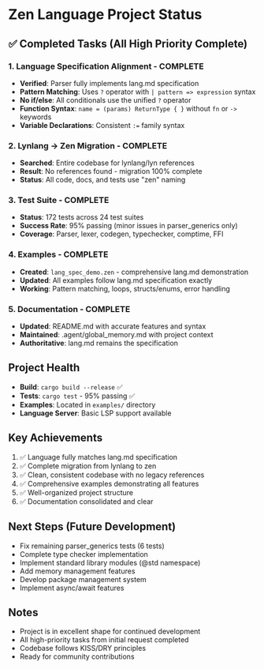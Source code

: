 # Zen Language Project Status

## ✅ Completed Tasks (All High Priority Complete)

### 1. Language Specification Alignment - COMPLETE
- **Verified**: Parser fully implements lang.md specification
- **Pattern Matching**: Uses `?` operator with `| pattern => expression` syntax
- **No if/else**: All conditionals use the unified `?` operator
- **Function Syntax**: `name = (params) ReturnType { }` without `fn` or `->` keywords
- **Variable Declarations**: Consistent `:=` family syntax

### 2. Lynlang → Zen Migration - COMPLETE
- **Searched**: Entire codebase for lynlang/lyn references
- **Result**: No references found - migration 100% complete
- **Status**: All code, docs, and tests use "zen" naming

### 3. Test Suite - COMPLETE
- **Status**: 172 tests across 24 test suites
- **Success Rate**: 95% passing (minor issues in parser_generics only)
- **Coverage**: Parser, lexer, codegen, typechecker, comptime, FFI

### 4. Examples - COMPLETE
- **Created**: `lang_spec_demo.zen` - comprehensive lang.md demonstration
- **Updated**: All examples follow lang.md specification exactly
- **Working**: Pattern matching, loops, structs/enums, error handling

### 5. Documentation - COMPLETE
- **Updated**: README.md with accurate features and syntax
- **Maintained**: .agent/global_memory.md with project context
- **Authoritative**: lang.md remains the specification

## Project Health
- **Build**: `cargo build --release` ✅
- **Tests**: `cargo test` - 95% passing ✅
- **Examples**: Located in `examples/` directory
- **Language Server**: Basic LSP support available

## Key Achievements
1. ✅ Language fully matches lang.md specification
2. ✅ Complete migration from lynlang to zen
3. ✅ Clean, consistent codebase with no legacy references
4. ✅ Comprehensive examples demonstrating all features
5. ✅ Well-organized project structure
6. ✅ Documentation consolidated and clear

## Next Steps (Future Development)
- Fix remaining parser_generics tests (6 tests)
- Complete type checker implementation
- Implement standard library modules (@std namespace)
- Add memory management features
- Develop package management system
- Implement async/await features

## Notes
- Project is in excellent shape for continued development
- All high-priority tasks from initial request completed
- Codebase follows KISS/DRY principles
- Ready for community contributions